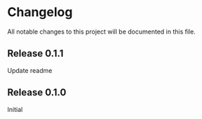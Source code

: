# Changelog

All notable changes to this project will be documented in this file.

## Release 0.1.1

Update readme

## Release 0.1.0

Initial


